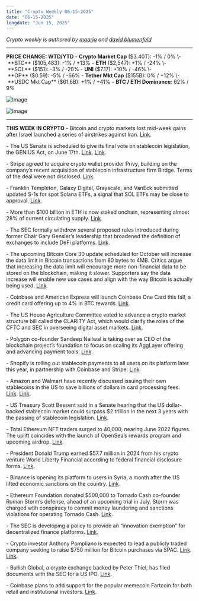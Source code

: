 ```yaml
---
title: "Crypto Weekly 06-15-2025"
date: "06-15-2025"
longdate: "Jun 15, 2025"
---
```


*Crypto weekly is authored by [maaria](https://x.com/maariabajwa) and [david blumenfeld](https://x.com/serdave_eth)*

---
**PRICE CHANGE: WTD/YTD**
\- **Crypto Market Cap** ($3.40T): -1% / 0%
\- **BTC** ($105,483): -1% / +13%
\- **ETH** ($2,547): +1% / -24%
\- **SOL** ($151): -3% / -20%
\- **UNI** ($7.17): +10% / -46%
\- **OP** ($0.59): -5% / -66%
\- **Tether Mkt Cap** ($155B): 0% / +12%
\- **USDC Mkt Cap** ($61.6B): +1% / +41%
\- **BTC / ETH Dominance**: 62% / 9%

![Image](/images/06-15-2025-1.png)

![Image](/images/06-15-2025-2.png)

---
**THIS WEEK IN CRYPTO**
\- Bitcoin and crypto markets lost mid-week gains after Israel launched a series of airstrikes against Iran. [Link](https://fortune.com/crypto/2025/06/13/bitcoin-crypto-market-israel-airstrikes-iran/).

\- The US Senate is scheduled to give its final vote on stablecoin legislation, the GENIUS Act, on June 17th. [Link](https://unchainedcrypto.com/genius-stablecoin-bill-advances-in-u-s-senate/). [Link](https://www.theblock.co/post/358024/senate-schedules-final-genius-stablecoin-bill-vote-june-17). 

\- Stripe agreed to acquire crypto wallet provider Privy, building on the company’s recent acquisition of stablecoin infrastructure firm Birdge. Terms of the deal were not disclosed. [Link](https://www.bloomberg.com/news/articles/2025-06-11/payment-company-stripe-to-acquire-crypto-wallet-provider-privy?srnd=phx-crypto). 

\- Franklin Templeton, Galaxy Digital, Grayscale, and VanEck submitted updated S-1s for spot Solana ETFs, a signal that SOL ETFs may be close to approval. [Link](https://www.theblock.co/post/358165/prospective-sol-etf-issuers-submit-updated-s-1-filings). 

\- More than $100 billion in ETH is now staked onchain, representing almost 28% of current circulating supply. [Link](https://unchainedcrypto.com/staked-eth-hits-all-time-high-of-100b-onchain/). 

\- The SEC formally withdrew several proposed rules introduced during former Chair Gary Gensler’s leadership that broadened the definition of exchanges to include DeFi platforms. [Link](https://www.theblock.co/post/358017/sec-scraps-gensler-era-defi-exchange-custody-rule-proposals). 

\- The upcoming Bitcoin Core 30 update scheduled for October will increase the data limit in Bitcoin transactions from 80 bytes to 4MB. Critics argue that increasing the data limit will encourage more non-financial data to be stored on the blockchain, making it slower. Supporters say the data increase will enable new use cases and align with the way Bitcoin is actually being used. [Link](https://unchainedcrypto.com/bitcoin-core-30-update-to-raise-limit-on-controversial-op_return/). 

\- Coinbase and American Express will launch Coinbase One Card this fall, a credit card offering up to 4% in BTC rewards. [Link](https://www.theblock.co/post/357969/coinbase-unveils-an-american-express-powered-credit-card-offering-up-to-4-in-btc-rewards). 

\- The US House Agriculture Committee voted to advance a crypto market structure bill called the CLARITY Act, which would clarify the roles of the CFTC and SEC in overseeing digital asset markets. [Link](https://unchainedcrypto.com/u-s-house-agriculture-committee-advances-clarity-act/). 

\- Polygon co-founder Sandeep Nailwal is taking over as CEO of the blockchain project’s foundation to focus on scaling its AggLayer offering and advancing payment tools. [Link](https://www.bloomberg.com/news/articles/2025-06-11/polygon-co-founder-sandeep-nailwal-takes-over-as-foundation-ceo). 

\- Shopify is rolling out stablecoin payments to all users on its platform later this year, in partnership with Coinbase and Stripe. [Link](https://fortune.com/crypto/2025/06/12/shopify-coinbase-stripe-stablecoin-payments-usdc-protocol/). 

\- Amazon and Walmart have recently discussed issuing their own stablecoins in the US to save billions of dollars in card processing fees. [Link](https://www.wsj.com/finance/banking/walmart-amazon-stablecoin-07de2fdd). [Link](https://www.bloomberg.com/news/articles/2025-06-13/amazon-and-walmart-weigh-issuing-their-own-stablecoins-wsj-says).

\- US Treasury Scott Bessent said in a Senate hearing that the US dollar-backed stablecoin market could surpass $2 trillion in the next 3 years with the passing of stablecoin legislation. [Link](https://www.theblock.co/post/357872/us-stablecoin-market-could-exceed-2-trillion-projection-by-end-of-2028-thinks-treasury-secretary-bessent). 

\- Total Ethereum NFT traders surged to 40,000, nearing June 2022 figures. The uplift coincides with the launch of OpenSea’s rewards program and upcoming airdrop. [Link](https://www.theblock.co/post/357510/ethereum-nft-traders-rebound-to-2022-levels-as-opensea-and-game-devs-revamp-utility). 

\- President Donald Trump earned $57.7 million in 2024 from his crypto venture World Liberty Financial according to federal financial disclosure forms. [Link](https://www.bloomberg.com/news/articles/2025-06-14/trump-earned-57-7-million-from-crypto-venture-disclosure-shows).

\- Binance is opening its platform to users in Syria, a month after the US lifted economic sanctions on the country. [Link](https://www.bloomberg.com/news/articles/2025-06-12/crypto-exchange-binance-expands-to-syria-as-us-lifts-sanctions). 

\- Ethereum Foundation donated $500,000 to Tornado Cash co-founder Roman Storm’s defense, ahead of an upcoming trial in July. Storm was charged wtih conspiracy to commit money laundering and sanctions violations for operating Tornado Cash. [Link](https://www.theblock.co/post/358155/ethereum-foundation-tornado-cash-roman-storms-defense). 

\- The SEC is developing a policy to provide an “innovation exemption” for decentralized finance platforms. [Link](https://unchainedcrypto.com/defi-platforms-could-get-innovation-exemption-sec-chair-says/). 

\- Crypto investor Anthony Pompliano is expected to lead a publicly traded company seeking to raise $750 million for Bitcoin purchases via SPAC. [Link](https://www.ft.com/content/0fc6e795-d448-437b-905e-1b527d45d87f). [Link](https://www.theblock.co/post/358032/anthony-pompliano-public-firm-bitcoin). 

\- Bullish Global, a crypto exchange backed by Peter Thiel, has filed documents with the SEC for a US IPO. [Link](https://www.bloomberg.com/news/articles/2025-06-11/thiel-backed-crypto-startup-bullish-files-for-us-ipo-ft-says).

\- Coinbase plans to add support for the popular memecoin Fartcoin for both retail and institutional investors. [Link](https://www.theblock.co/post/357837/coinbase-to-list-the-fartcoin-subsquid-and-pancakeswap-tokens).
